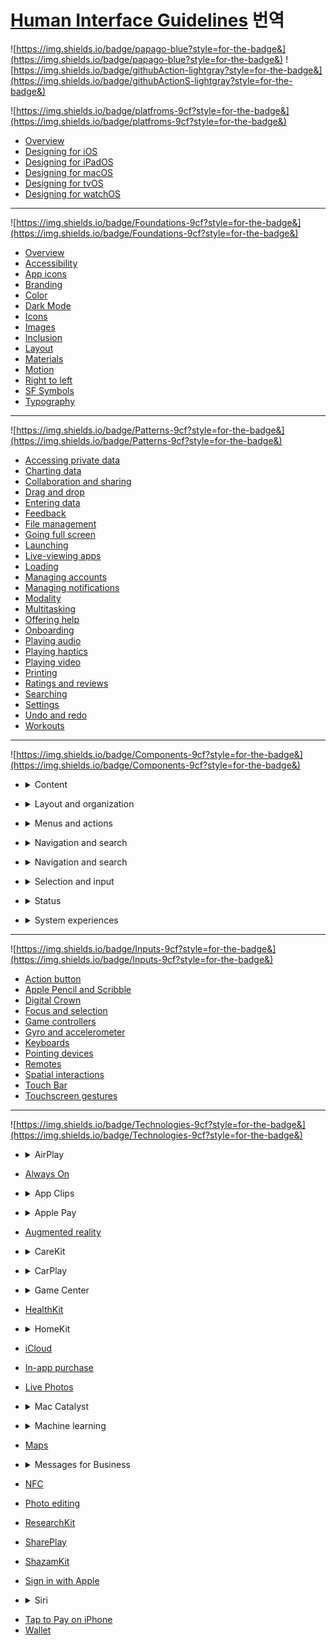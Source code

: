 # **[Human Interface Guidelines](https://developer.apple.com/design/human-interface-guidelines/guidelines/overview/) 번역**

![https://img.shields.io/badge/papago-blue?style=for-the-badge&](https://img.shields.io/badge/papago-blue?style=for-the-badge&)
![https://img.shields.io/badge/githubAction-lightgray?style=for-the-badge&](https://img.shields.io/badge/githubActionS-lightgray?style=for-the-badge&)

![https://img.shields.io/badge/platfroms-9cf?style=for-the-badge&](https://img.shields.io/badge/platfroms-9cf?style=for-the-badge&)

- [Overview](./translated-markdownplatforms/overview.md)
- [Designing for iOS](./translated-markdownplatforms/designing-for-ios.md)
- [Designing for iPadOS](./translated-markdownplatforms/designing-for-ipados.md)
- [Designing for macOS](./translated-markdownplatforms/designing-for-macos.md)
- [Designing for tvOS](./translated-markdownplatforms/designing-for-tvos.md)
- [Designing for watchOS](./translated-markdownplatforms/designing-for-watchos.md)

---

![https://img.shields.io/badge/Foundations-9cf?style=for-the-badge&](https://img.shields.io/badge/Foundations-9cf?style=for-the-badge&)

- [Overview](./translated-markdownfoundations/overview.md)
- [Accessibility](./translated-markdownfoundations/accessibility.md)
- [App icons](./translated-markdownfoundations/app-icons.md)
- [Branding](./translated-markdownfoundations/branding.md)
- [Color](./translated-markdownfoundations/color.md)
- [Dark Mode](./translated-markdownfoundations/dark-mode.md)
- [Icons](./translated-markdownfoundations/icons.md)
- [Images](./translated-markdownfoundations/images.md)
- [Inclusion](./translated-markdownfoundations/inclusion.md)
- [Layout](./translated-markdownfoundations/layout.md)
- [Materials](./translated-markdownfoundations/materials.md)
- [Motion](./translated-markdownfoundations/motion.md)
- [Right to left](./translated-markdownfoundations/right-to-left.md)
- [SF Symbols](./translated-markdownfoundations/sf-symbols.md)
- [Typography](./translated-markdownfoundations/typography.md)

---

![https://img.shields.io/badge/Patterns-9cf?style=for-the-badge&](https://img.shields.io/badge/Patterns-9cf?style=for-the-badge&)

- [Accessing private data](./translated-markdownpatterns/accessing-private-data.md)
- [Charting data](./translated-markdownpatterns/charting-data.md)
- [Collaboration and sharing](./translated-markdownpatterns/collaboration-and-sharing.md)
- [Drag and drop](./translated-markdownpatterns/drag-and-drop.md)
- [Entering data](./translated-markdownpatterns/entering-data.md)
- [Feedback](./translated-markdownpatterns/feedback.md)
- [File management](./translated-markdownpatterns/file-management.md)
- [Going full screen](./translated-markdownpatterns/going-full-screen.md)
- [Launching](./translated-markdownpatterns/launching.md)
- [Live-viewing apps](./translated-markdownpatterns/live-viewing-apps.md)
- [Loading](./translated-markdownpatterns/loading.md)
- [Managing accounts](./translated-markdownpatterns/managing-accounts.md)
- [Managing notifications](./translated-markdownpatterns/managing-notifications.md)
- [Modality](./translated-markdownpatterns/modality.md)
- [Multitasking](./translated-markdownpatterns/multitasking.md)
- [Offering help](./translated-markdownpatterns/offering-help.md)
- [Onboarding](./translated-markdownpatterns/onboarding.md)
- [Playing audio](./translated-markdownpatterns/playing-audio.md)
- [Playing haptics](./translated-markdownpatterns/playing-haptics.md)
- [Playing video](./translated-markdownpatterns/playing-video.md)
- [Printing](./translated-markdownpatterns/printing.md)
- [Ratings and reviews](./translated-markdownpatterns/ratings-and-reviews.md)
- [Searching](./translated-markdownpatterns/searching.md)
- [Settings](./translated-markdownpatterns/settings.md)
- [Undo and redo](./translated-markdownpatterns/undo-and-redo.md)
- [Workouts](./translated-markdownpatterns/workouts.md)

---

![https://img.shields.io/badge/Components-9cf?style=for-the-badge&](https://img.shields.io/badge/Components-9cf?style=for-the-badge&)

- <details> <summary> Content </summary>

  - [Charts](./translated-markdowncomponents/content/charts.md)
  - [Image views](./translated-markdowncomponents/content/image-views.md)
  - [Text views](./translated-markdowncomponents/content/text-views.md)
  - [Web views](./translated-markdowncomponents/content/web-views.md)

</details>

- <details> <summary> Layout and organization </summary>

  - [Boxes](./translated-markdowncomponents/layout-and-organization/boxes.md)
  - [Collections](./translated-markdowncomponents/layout-and-organization/collections.md)
  - [Column views](./translated-markdowncomponents/layout-and-organization/column-views.md)
  - [Disclosure controls](./translated-markdowncomponents/layout-and-organization/disclosure-controls.md)
  - [Labels](./translated-markdowncomponents/layout-and-organization/labels.md)
  - [Lists and tables](./translated-markdowncomponents/layout-and-organization/list-and-tables.md)
  - [Lockups](./translated-markdowncomponents/layout-and-organization/lockups.md)
  - [Outline views](./translated-markdowncomponents/layout-and-organization/outline-views.md)
  - [Split views](./translated-markdowncomponents/layout-and-organization/split-views.md)
  - [Tab views](./translated-markdowncomponents/layout-and-organization/tab-views.md)

</details>

- <details> <summary> Menus and actions </summary>

  - [Activity views](./translated-markdowncomponents/menus-and-actions/activity-views.md)
  - [Buttons](./translated-markdowncomponents/menus-and-actions/buttons.md)
  - [Context menus](./translated-markdowncomponents/menus-and-actions/context-menus.md)
  - [Dock menus](./translated-markdowncomponents/menus-and-actions/dock-menus.md)
  - [Edit menus](./translated-markdowncomponents/menus-and-actions/edit-menus.md)
  - [Menus](./translated-markdowncomponents/menus-and-actions/menus.md)
  - [Pop-up buttons](./translated-markdowncomponents/menus-and-actions/pop-up-buttons.md)
  - [Pull-down buttons](./translated-markdowncomponents/menus-and-actions/pull-down-buttons.md)
  - [Toolbars](./translated-markdowncomponents/menus-and-actions/toolbars.md)

</details>

- <details> <summary> Navigation and search </summary>

  - [Navigation bars](./translated-markdowncomponents/navigation-and-search/navigation-bars.md)
  - [Path controls](./translated-markdowncomponents/navigation-and-search/path-controls.md)
  - [Search fields](./translated-markdowncomponents/navigation-and-search/search-fields.md)
  - [Sidebars](./translated-markdowncomponents/navigation-and-search/sidebars.md)
  - [Tab bars](./translated-markdowncomponents/navigation-and-search/tab-bars.md)
  - [Token fields](./translated-markdowncomponents/navigation-and-search/token-fields.md)

</details>

- <details> <summary> Navigation and search </summary>

  - [Action sheets](./translated-markdowncomponents/presentation/action-sheets.md)
  - [Alerts](./translated-markdowncomponents/presentation/alerts.md)
  - [Page controls](./translated-markdowncomponents/presentation/page-controls.md)
  - [Panels](./translated-markdowncomponents/presentation/panels.md)
  - [Popovers](./translated-markdowncomponents/presentation/popovers.md)
  - [Scroll views](./translated-markdowncomponents/presentation/scroll-views.md)
  - [Sheets](./translated-markdowncomponents/presentation/sheets.md)
  - [Windows](./translated-markdowncomponents/presentation/windows.md)

</details>

- <details> <summary> Selection and input </summary>

  - [Color wells](./translated-markdowncomponents/selection-and-input/color-wells.md)
  - [Combo boxes](./translated-markdowncomponents/selection-and-input/combo-boxes.md)
  - [Digit entry views](./translated-markdowncomponents/selection-and-input/digit-entry-views.md)
  - [Image wells](./translated-markdowncomponents/selection-and-input/image-wells.md)
  - [Onscreen keyboards](./translated-markdowncomponents/selection-and-input/onscreen-keyboards.md)
  - [Pickers](./translated-markdowncomponents/selection-and-input/pickers.md)
  - [Segmented controls](./translated-markdowncomponents/selection-and-input/segmented-controls.md)
  - [Sliders](./translated-markdowncomponents/selection-and-input/sliders.md)
  - [Steppers](./translated-markdowncomponents/selection-and-input/steppers.md)
  - [Text fields](./translated-markdowncomponents/selection-and-input/text-fields.md)
  - [Toggles](./translated-markdowncomponents/selection-and-input/toggles.md)

</details>

- <details> <summary> Status </summary>

  - [Activity rings](./translated-markdowncomponents/status/acitivity-rings.md)
  - [Gauges](./translated-markdowncomponents/status/gauges.md)
  - [Progress indicators](./translated-markdowncomponents/status/progress-indicators.md)
  - [Rating indicators](./translated-markdowncomponents/status/rating-indicators.md)

</details>

- <details> <summary> System experiences </summary>

  - [Complications](./translated-markdowncomponents/system-experiences/complications.md)
  - [Home Screen quick actions](./translated-markdowncomponents/system-experiences/home-screen-quick-actions.md)
  - [Live Activities](./translated-markdowncomponents/system-experiences/live-activities.md)
  - [The menu bar](./translated-markdowncomponents/system-experiences/the-menu-bar.md)
  - [Notifications](./translated-markdowncomponents/system-experiences/notifications.md)
  - [Status bars](./translated-markdowncomponents/system-experiences/status-bars.md)
  - [Top Shelf](./translated-markdowncomponents/system-experiences/top-shelf.md)
  - [Watch faces](./translated-markdowncomponents/system-experiences/watch-faces.md)
  - [Widgets](./translated-markdowncomponents/system-experiences/widgets.md)

</details>

---

![https://img.shields.io/badge/Inputs-9cf?style=for-the-badge&](https://img.shields.io/badge/Inputs-9cf?style=for-the-badge&)

- [Action button](./translated-markdowninputs/action-button.md)
- [Apple Pencil and Scribble](./translated-markdowninputs/apple-pencil-and-scribble.md)
- [Digital Crown](./translated-markdowninputs/digital-crown.md)
- [Focus and selection](./translated-markdowninputs/focus-and-selection.md)
- [Game controllers](./translated-markdowninputs/game-controllers.md)
- [Gyro and accelerometer](./translated-markdowninputs/gyro-and-accelerometer.md)
- [Keyboards](./translated-markdowninputs/keyboards.md)
- [Pointing devices](./translated-markdowninputs/pointing-devices.md)
- [Remotes](./translated-markdowninputs/remotes.md)
- [Spatial interactions](./translated-markdowninputs/spatial-interactions.md)
- [Touch Bar](./translated-markdowninputs/touch-bar.md)
- [Touchscreen gestures](./translated-markdowninputs/touchscreen-gestures.md)

---

![https://img.shields.io/badge/Technologies-9cf?style=for-the-badge&](https://img.shields.io/badge/Technologies-9cf?style=for-the-badge&)
- <details> <summary> AirPlay </summary>

  - [Introduction](./translated-markdowntechnologies/airplay/introduction.md)
  - [Icon](./translated-markdowntechnologies/airplay/icon.md)
  - [Editorial](./translated-markdowntechnologies/airplay/editorial.md)

</details>

- [Always On](./translated-markdowntechnologies/always-on.md)

- <details> <summary> App Clips </summary>

  - [Introduction](./translated-markdowntechnologies/app-clips/introduction.md)
  - [User experience](./translated-markdowntechnologies/app-clips/user-experience.md)
  - [App Clip card](./translated-markdowntechnologies/app-clips/app-clip-card.md)
  - [App Clip Codes](./translated-markdowntechnologies/app-clips/app-clip-codes.md)
  - [Printing guidelines](./translated-markdowntechnologies/app-clips/printing-guidelines.md)
  - [Legal requirements](./translated-markdowntechnologies/app-clips/legal-requirements.md)

</details>

- <details> <summary> Apple Pay </summary>

  - [Introduction](./translated-markdowntechnologies/apple-pay/introduction.md)
  - [Offering Apple Pay](./translated-markdowntechnologies/apple-pay/offering-apple-pay.md)
  - [Checkout and payment](./translated-markdowntechnologies/apple-pay/checkout-and-payment.md)
  - [Error handling](./translated-markdowntechnologies/apple-pay/error-handling.md)
  - [Subscriptions and donations](./translated-markdowntechnologies/apple-pay/subscriptions-and-donations.md)
  - [Buttons and marks](./translated-markdowntechnologies/apple-pay/Buttons-and-marks.md)
  - [Editorial](./translated-markdowntechnologies/apple-pay/editorial.md)

</details>

- [Augmented reality](./translated-markdowntechnologies/augmented-reality.md)
- <details> <summary> CareKit </summary>

  - [Introduction](./translated-markdowntechnologies/carekit/introduction.md)
  - [Data and privacy](./translated-markdowntechnologies/carekit/data-and-privacy.md)
  - [Views](./translated-markdowntechnologies/carekit/views.md)
  - [User experience](./translated-markdowntechnologies/carekit/user-experience.md)
  - [Symbols and branding](./translated-markdowntechnologies/carekit/symbols-and-branding.md)

</details>

- <details> <summary> CarPlay </summary>

  - [Introduction](./translated-markdowntechnologies/carplay/introduction.md)
  - [Architecture](./translated-markdowntechnologies/carplay/architecture.md)
  - [Interaction](./translated-markdowntechnologies/carplay/interaction.md)
  - [Visual design](./translated-markdowntechnologies/carplay/visual-design.md)
  - [Icons and Images](./translated-markdowntechnologies/carplay/icons-and-images.md)
  - [System elements](./translated-markdowntechnologies/carplay/system-elements.md)

</details>

- <details> <summary> Game Center </summary>

  - [Introduction](./translated-markdowntechnologies/game-center/introduction.md)
  - [Access point](./translated-markdowntechnologies/game-center/access-point.md)
  - [Dashboard](./translated-markdowntechnologies/game-center/dashboard.md)
  - [Achievements](./translated-markdowntechnologies/game-center/achievements.md)
  - [Leaderboards](./translated-markdowntechnologies/game-center/leaderboards.md)
  - [Multiplayer](./translated-markdowntechnologies/game-center/multiplayer.md)
  - [Custom dashboard links](./translated-markdowntechnologies/game-center/custom-dashboard-links.md)

</details>

- [HealthKit](./translated-markdowntechnologies/healthkit.md)

- <details> <summary> HomeKit </summary>

  - [Introduction](./translated-markdowntechnologies/homekit/introduction.md)
  - [Terminology and layout](./translated-markdowntechnologies/homekit/terminology-and-layout.md)
  - [Setup](./translated-markdowntechnologies/homekit/setup.md)
  - [Siri interactions](./translated-markdowntechnologies/homekit/siri-interactions.md)
  - [Custom functionality](./translated-markdowntechnologies/homekit/custom-functionality.md)
  - [Icons](./translated-markdowntechnologies/homekit/icons.md)
  - [Editorial](./translated-markdowntechnologies/homekit/editorial.md)

</details>

- [iCloud](./translated-markdowntechnologies/icloud.md)
- [In-app purchase](./translated-markdowntechnologies/in-app-purchase.md)
- [Live Photos](./translated-markdowntechnologies/live-photos.md)

- <details> <summary> Mac Catalyst  </summary>

  - [Introduction](./translated-markdowntechnologies/mac-catalyst/introduction.md)
  - [App structure](./translated-markdowntechnologies/mac-catalyst/app-structure.md)
  - [User interaction](./translated-markdowntechnologies/mac-catalyst/user-interaction.md)
  - [Visual design](./translated-markdowntechnologies/mac-catalyst/visual-design.md)
  - [Mac idiom](./translated-markdowntechnologies/mac-catalyst/mac-idiom.md)

</details>

- <details> <summary> Machine learning </summary>

  - [Introduction](./translated-markdowntechnologies/machine-learning/introduction.md)
  - [Machine learning roles](./translated-markdowntechnologies/machine-learning/machine-learning-roles.md)
  - [Explicit feedback](./translated-markdowntechnologies/machine-learning/explicit-feedback.md)
  - [Implicit feedback](./translated-markdowntechnologies/machine-learning/implicit-feedback.md)
  - [Calibration](./translated-markdowntechnologies/machine-learning/calibration.md)
  - [Corrections](./translated-markdowntechnologies/machine-learning/corrections.md)
  - [Mistakes](./translated-markdowntechnologies/machine-learning/mistakes.md)
  - [Multiple options](./translated-markdowntechnologies/machine-learning/multiple-optinos.md)
  - [Confidence](./translated-markdowntechnologies/machine-learning/confidence.md)
  - [Attribution](./translated-markdowntechnologies/machine-learning/attribution.md)
  - [Limitations](./translated-markdowntechnologies/machine-learning/limitations.md)

</details>

- [Maps](./translated-markdowntechnologies/maps.md)

- <details> <summary> Messages for Business  </summary>

  - [Introduction](./translated-markdowntechnologies/messages-for-business/introduction.md)
  - [Branding](./translated-markdowntechnologies/messages-for-business/branding.md)
  - [Buttons](./translated-markdowntechnologies/messages-for-business/buttons.md)
  - [Color](./translated-markdowntechnologies/messages-for-business/color.md)
  - [Dark Mode](./translated-markdowntechnologies/messages-for-business/dark-mode.md)
  - [Logo](./translated-markdowntechnologies/messages-for-business/logo.md)
  - [Message bubble content](./translated-markdowntechnologies/messages-for-business/message-bubble-content.md)
  - [Screenshots](./translated-markdowntechnologies/messages-for-business/screenshots.md)

</details>

- [NFC](./translated-markdowntechnologies/nfc.md)
- [Photo editing](./translated-markdowntechnologies/photo-editing.md)
- [ResearchKit](./translated-markdowntechnologies/researchkit.md)
- [SharePlay](./translated-markdowntechnologies/shareplay.md)
- [ShazamKit](./translated-markdowntechnologies/shazamkit.md)
- [Sign in with Apple](./translated-markdowntechnologies/sign-in-with-apple.md)
- <details> <summary> Siri </summary>

  - [Introduction](./translated-markdowntechnologies/siri/introduction.md)
  - [System intents](./translated-markdowntechnologies/siri/system-intents.md)
  - [Custom intents](./translated-markdowntechnologies/siri/custom-intents.md)
  - [Shortcuts and suggestions](./translated-markdowntechnologies/siri/shortcuts-and-suggestions.md)
  - [Editorial](./translated-markdowntechnologies/siri/editorial.md)

</details>

- [Tap to Pay on iPhone](./translated-markdowntechnologies/tap-to-pay-on-iphone.md)
- [Wallet](./translated-markdowntechnologies/wallet.md)


